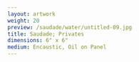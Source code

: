 ```yaml
---
layout: artwork
weight: 20
preview: /saudade/water/untitled-09.jpg
title: Saudade; Privates
dimensions: 6" x 6"
medium: Encaustic, Oil on Panel
---
```

